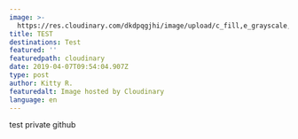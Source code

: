 ```yaml
---
image: >-
  https://res.cloudinary.com/dkdpqgjhi/image/upload/c_fill,e_grayscale,f_auto,q_auto,w_300/16_flad6k.jpg
title: TEST
destinations: Test
featured: ''
featuredpath: cloudinary
date: 2019-04-07T09:54:04.907Z
type: post
author: Kitty R.
featuredalt: Image hosted by Cloudinary
language: en
---
```

test private github
